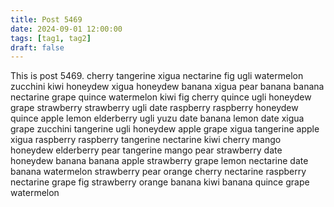 ```yaml
---
title: Post 5469
date: 2024-09-01 12:00:00
tags: [tag1, tag2]
draft: false
---
```

This is post 5469.
cherry
tangerine
xigua
nectarine
fig
ugli
watermelon
zucchini
kiwi
honeydew
xigua
honeydew
banana
xigua
pear
banana
banana
nectarine
grape
quince
watermelon
kiwi
fig
cherry
quince
ugli
honeydew
grape
strawberry
strawberry
ugli
date
raspberry
raspberry
honeydew
quince
apple
lemon
elderberry
ugli
yuzu
date
banana
lemon
date
xigua
grape
zucchini
tangerine
ugli
honeydew
apple
grape
xigua
tangerine
apple
xigua
raspberry
raspberry
tangerine
nectarine
kiwi
cherry
mango
honeydew
elderberry
pear
tangerine
mango
pear
strawberry
date
honeydew
banana
banana
apple
strawberry
grape
lemon
nectarine
date
banana
watermelon
strawberry
pear
orange
cherry
nectarine
raspberry
nectarine
grape
fig
strawberry
orange
banana
kiwi
banana
quince
grape
watermelon
